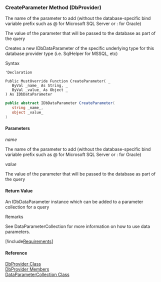 ﻿### CreateParameter Method (DbProvider)

The name of the parameter to add (without the database-specific bind variable prefix such as @ for Microsoft SQL Server or : for Oracle)

The value of the parameter that will be passed to the database as part of the query

Creates a new IDbDataParameter of the specific underlying type for this database provider type (i.e. SqlHelper for MSSQL, etc)

Syntax

```vbnet
'Declaration

Public MustOverride Function CreateParameter( _
   ByVal _name_ As String, _
   ByVal _value_ As Object _
) As IDbDataParameter
```

```csharp
public abstract IDbDataParameter CreateParameter( 
   string _name_,
   object _value_
)
```

#### Parameters

_name_

The name of the parameter to add (without the database-specific bind variable prefix such as @ for Microsoft SQL Server or : for Oracle)

_value_

The value of the parameter that will be passed to the database as part of the query

#### Return Value

An IDbDataParameter instance which can be added to a parameter collection for a query

Remarks

See DataParameterCollection for more information on how to use data parameters.

[!include[Requirements](../partials/requirements.md)]

#### Reference

[DbProvider Class](FChoice.Common~FChoice.Common.Data.DbProvider.md)  
[DbProvider Members](FChoice.Common~FChoice.Common.Data.DbProvider_members.md)  
[DataParameterCollection Class](FChoice.Common~FChoice.Common.Data.DataParameterCollection.md)